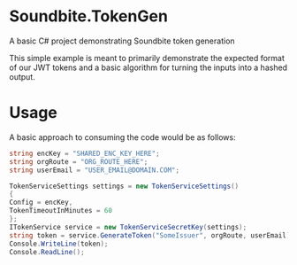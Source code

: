 # Soundbite.TokenGen
A basic C# project demonstrating Soundbite token generation

This simple example is meant to primarily demonstrate the expected format of our JWT tokens and a basic algorithm for turning the inputs into a hashed output.

# Usage
A basic approach to consuming the code would be as follows:

```cs
string encKey = "SHARED_ENC_KEY_HERE";
string orgRoute = "ORG_ROUTE_HERE";
string userEmail = "USER_EMAIL@DOMAIN.COM";

TokenServiceSettings settings = new TokenServiceSettings()
{
Config = encKey,
TokenTimeoutInMinutes = 60
};
ITokenService service = new TokenServiceSecretKey(settings);
string token = service.GenerateToken("SomeIssuer", orgRoute, userEmail);
Console.WriteLine(token);
Console.ReadLine();
```
